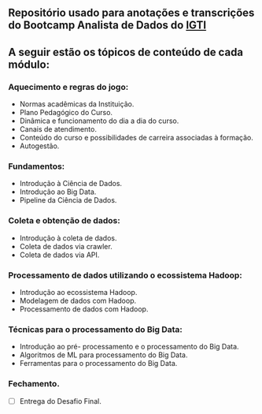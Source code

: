 ## Repositório usado para anotações e transcrições do Bootcamp Analista de Dados do [IGTI](https://www.igti.com.br/) 

## A seguir estão os tópicos de conteúdo de cada módulo:
### Aquecimento e regras do jogo:
- Normas acadêmicas da Instituição.
- Plano Pedagógico do Curso.
- Dinâmica e funcionamento do dia a dia do curso.
- Canais de atendimento.
- Conteúdo do curso e possibilidades de carreira associadas à formação.
- Autogestão.
### Fundamentos:
- Introdução à Ciência de Dados.
- Introdução ao Big Data.
- Pipeline da Ciência de Dados.
### Coleta e obtenção de dados:
- Introdução à coleta de dados.
- Coleta de dados via crawler.
- Coleta de dados via API.
### Processamento de dados utilizando o ecossistema Hadoop:
- Introdução ao ecossistema Hadoop.
- Modelagem de dados com Hadoop.
- Processamento de dados com Hadoop.
### Técnicas para o processamento do Big Data:
- Introdução ao pré- processamento e o processamento do Big Data.
- Algoritmos de ML para processamento do Big Data.
- Ferramentas para o processamento do Big Data.
### Fechamento.
- [ ] Entrega do Desafio Final.